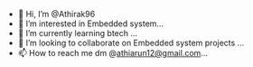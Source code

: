 - 👋 Hi, I’m @Athirak96
- 👀 I’m interested in Embedded system...
- 🌱 I’m currently learning btech ...
- 💞️ I’m looking to collaborate on Embedded system projects ...
- 📫 How to reach me dm @athiarun12@gmail.com...

<!---
Athirak96/Athirak96 is a ✨ special ✨ repository because its `README.md` (this file) appears on your GitHub profile.
You can click the Preview link to take a look at your changes.
--->
